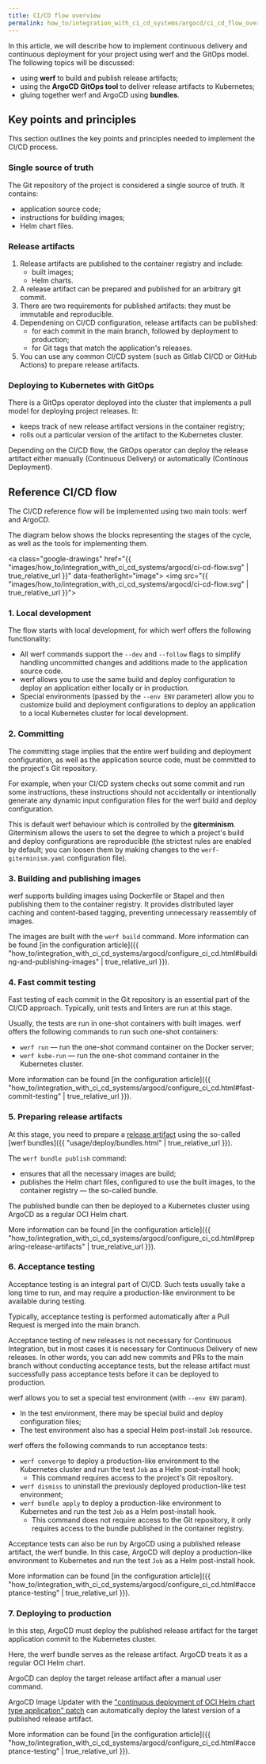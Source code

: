 ```yaml
---
title: CI/CD flow overview
permalink: how_to/integration_with_ci_cd_systems/argocd/ci_cd_flow_overview.html
---
```


In this article, we will describe how to implement continuous delivery and continuous deployment for your project using werf and the GitOps model. The following topics will be discussed:
* using **werf** to build and publish release artifacts;
* using the **ArgoCD GitOps tool** to deliver release artifacts to Kubernetes;
* gluing together werf and ArgoCD using **bundles**.

## Key points and principles

This section outlines the key points and principles needed to implement the CI/CD process.

### Single source of truth

The Git repository of the project is considered a single source of truth. It contains:
* application source code;
* instructions for building images;
* Helm chart files.

### Release artifacts

1. Release artifacts are published to the container registry and include: 
   * built images;
   * Helm charts.
2. A release artifact can be prepared and published for an arbitrary git commit.
3. There are two requirements for published artifacts: they must be immutable and reproducible.
4. Dependening on CI/CD configuration, release artifacts can be published:
   * for each commit in the main branch, followed by deployment to production;
   * for Git tags that match the application's releases.
5. You can use any common CI/CD system (such as Gitlab CI/CD or GitHub Actions) to prepare release artifacts.

### Deploying to Kubernetes with GitOps

There is a GitOps operator deployed into the cluster that implements a pull model for deploying project releases. It:
* keeps track of new release artifact versions in the container registry;
* rolls out a particular version of the artifact to the Kubernetes cluster.

Depending on the CI/CD flow, the GitOps operator can deploy the release artifact either manually (Continuous Delivery) or automatically (Continous Deployment). 

## Reference CI/CD flow

The CI/CD reference flow will be implemented using two main tools: werf and ArgoCD.

The diagram below shows the blocks representing the stages of the cycle, as well as the tools for implementing them.   

<a class="google-drawings" href="{{ "images/how_to/integration_with_ci_cd_systems/argocd/ci-cd-flow.svg" | true_relative_url }}" data-featherlight="image">
<img src="{{ "images/how_to/integration_with_ci_cd_systems/argocd/ci-cd-flow.svg" | true_relative_url }}">
</a>

### 1. Local development

The flow starts with local development, for which werf offers the following functionality:
* All werf commands support the `--dev` and `--follow` flags to simplify handling uncommitted changes and additions made to the application source code.
* werf allows you to use the same build and deploy configuration to deploy an application either locally or in production.
* Special environments (passed by the `--env ENV` parameter) allow you to customize build and deployment configurations to deploy an application to a local Kubernetes cluster for local development.

### 2. Committing

The committing stage implies that the entire werf building and deployment configuration, as well as the application source code, must be committed to the project's Git repository.

For example, when your CI/CD system checks out some commit and run some instructions, these instructions should not accidentally or intentionally generate any dynamic input configuration files for the werf build and deploy configuration.

This is default werf behaviour which is controlled by the **giterminism**. Giterminism allows the users to set the degree to which a project's build and deploy configurations are reproducible (the strictest rules are enabled by default; you can loosen them by making changes to the `werf-giterminism.yaml` configuration file).

### 3. Building and publishing images

werf supports building images using Dockerfile or Stapel and then publishing them to the container registry. It provides distributed layer caching and content-based tagging, preventing unnecessary reassembly of images.

The images are built with the `werf build` command. More information can be found [in the configuration article]({{ "how_to/integration_with_ci_cd_systems/argocd/configure_ci_cd.html#building-and-publishing-images" | true_relative_url }}).

### 4. Fast commit testing

Fast testing of each commit in the Git repository is an essential part of the CI/CD approach. Typically, unit tests and linters are run at this stage.

Usually, the tests are run in one-shot containers with built images. werf offers the following commands to run such one-shot containers:
* `werf run` — run the one-shot command container on the Docker server;
* `werf kube-run` — run the one-shot command container in the Kubernetes cluster. 

More information can be found [in the configuration article]({{ "how_to/integration_with_ci_cd_systems/argocd/configure_ci_cd.html#fast-commit-testing" | true_relative_url }}).

### 5. Preparing release artifacts

At this stage, you need to prepare a [release artifact](#release-artifacts) using the so-called [werf bundles]({{ "usage/deploy/bundles.html" | true_relative_url }}).

The `werf bundle publish` command:
* ensures that all the necessary images are build;
* publishes the Helm chart files, configured to use the built images, to the container registry — the so-called bundle.

The published bundle can then be deployed to a Kubernetes cluster using ArgoCD as a regular OCI Helm chart.  

More information can be found [in the configuration article]({{ "how_to/integration_with_ci_cd_systems/argocd/configure_ci_cd.html#preparing-release-artifacts" | true_relative_url }}).

### 6. Acceptance testing

Acceptance testing is an integral part of CI/CD. Such tests usually take a long time to run, and may require a production-like environment to be available during testing.

Typically, acceptance testing is performed automatically after a Pull Request is merged into the main branch.

Acceptance testing of new releases is not necessary for Continuous Integration, but in most cases it is necessary for Continuous Delivery of new releases. In other words, you can add new commits and PRs to the main branch without conducting acceptance tests, but the release artifact must successfully pass acceptance tests before it can be deployed to production. 

werf allows you to set a special test environment  (with `--env ENV` param).
* In the test environment, there may be special build and deploy configuration files;
* The test environment also has a special Helm post-install `Job` resource.

werf offers the following commands to run acceptance tests:
* `werf converge` to deploy a production-like environment to the Kubernetes cluster and run the test `Job` as a Helm post-install hook;
  * This command requires access to the project's Git repository.
* `werf dismiss` to uninstall the previously deployed production-like test environment;
* `werf bundle apply` to deploy a production-like environment to Kubernetes and run the test `Job` as a Helm post-install hook.
  * This command does not require access to the Git repository, it only requires access to the bundle published in the container registry.

Acceptance tests can also be run by ArgoCD using a published release artifact, the werf bundle. In this case, ArgoCD will deploy a production-like environment to Kubernetes and run the test `Job` as a Helm post-install hook.

More information can be found [in the configuration article]({{ "how_to/integration_with_ci_cd_systems/argocd/configure_ci_cd.html#acceptance-testing" | true_relative_url }}).

### 7. Deploying to production

In this step, ArgoCD must deploy the published release artifact for the target application commit to the Kubernetes cluster.

Here, the werf bundle serves as the release artifact. ArgoCD treats it as a regular OCI Helm chart.

ArgoCD can deploy the target release artifact after a manual user command.

ArgoCD Image Updater with the ["continuous deployment of OCI Helm chart type application" patch](https://github.com/argoproj-labs/argocd-image-updater/pull/405) can automatically deploy the latest version of a published release artifact.

More information can be found [in the configuration article]({{ "how_to/integration_with_ci_cd_systems/argocd/configure_ci_cd.html#acceptance-testing" | true_relative_url }}).
